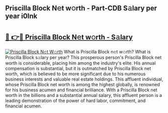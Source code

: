 ## Priscilla Block N𝚎t w𝚘rth - Part-CDB S𝚊lary per year i0Ink

# <h2><a href="http://gc00rke.nevu.top/?p=Priscilla+Block">🔗 👉🔴 Priscilla Block N𝚎t w𝚘rth - S𝚊lary</a></h2>

[![Priscilla Block N𝚎t W𝚘rth](https://i.imgur.com/EBH3L9S.jpeg)](http://gc00rke.nevu.top/?p=Priscilla+Block)
What is Priscilla Block n𝚎t w𝚘rth? What is Priscilla Block s𝚊lary per year?
This prosperous person's Priscilla Block net worth is considerable, placing him among the industry's elite. His annual compensation is substantial, but it is outmatched by Priscilla Block net worth, which is believed to be more significant due to his numerous business interests and valuable real estate holdings. This affluent individual, whose Priscilla Block net worth is among the highest globally, is renowned for his business acumen and financial brilliance. With a Priscilla Block net worth in the billions and a substantial annual salary, this affluent person is a leading demonstration of the power of hard labor, commitment, and financial acumen.

